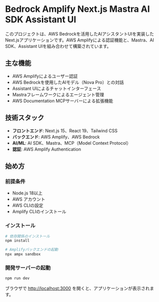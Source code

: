 # Bedrock Amplify Next.js Mastra AI SDK Assistant UI

このプロジェクトは、AWS Bedrockを活用したAIアシスタントUIを実装したNext.jsアプリケーションです。AWS Amplifyによる認証機能と、Mastra、AI SDK、Assistant UIを組み合わせて構築されています。

## 主な機能

- AWS Amplifyによるユーザー認証
- AWS Bedrockを使用したAIモデル（Nova Pro）との対話
- Assistant UIによるチャットインターフェース
- Mastraフレームワークによるエージェント管理
- AWS Documentation MCPサーバーによる拡張機能

## 技術スタック

- **フロントエンド**: Next.js 15、React 19、Tailwind CSS
- **バックエンド**: AWS Amplify、AWS Bedrock
- **AI/ML**: AI SDK、Mastra、MCP（Model Context Protocol）
- **認証**: AWS Amplify Authentication

## 始め方

### 前提条件

- Node.js 18以上
- AWS アカウント
- AWS CLIの設定
- Amplify CLIのインストール

### インストール

```bash
# 依存関係のインストール
npm install

# Amplifyバックエンドの起動
npx ampx sandbox
```

### 開発サーバーの起動

```bash
npm run dev
```

ブラウザで [http://localhost:3000](http://localhost:3000) を開くと、アプリケーションが表示されます。
